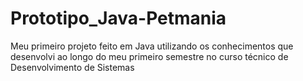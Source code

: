 # Prototipo_Java-Petmania
Meu primeiro projeto feito em Java utilizando os conhecimentos que desenvolvi ao longo do meu primeiro semestre no curso técnico de Desenvolvimento de Sistemas
